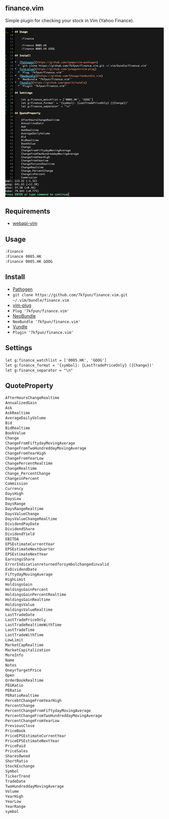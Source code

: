 ## finance.vim

Simple plugin for checking your stock in Vim (Yahoo Finance).

![Screenshot](snapshot.png)


## Requirements

- [webapi-vim][]

## Usage

    :Finance
    :Finance 0005.HK
    :Finance 0005.HK GOOG

## Install

*  [Pathogen](https://github.com/tpope/vim-pathogen)
  * `git clone https://github.com/7kfpun/finance.vim.git ~/.vim/bundle/finance.vim`
*  [vim-plug](https://github.com/junegunn/vim-plug)
  * `Plug '7kfpun/finance.vim'`
*  [NeoBundle](https://github.com/Shougo/neobundle.vim)
  * `NeoBundle '7kfpun/finance.vim'`
*  [Vundle](https://github.com/gmarik/vundle)
  * `Plugin '7kfpun/finance.vim'`

## Settings

    let g:finance_watchlist = ['0005.HK', 'GOOG']
    let g:finance_format = '{symbol}: {LastTradePriceOnly} ({Change})'
    let g:finance_separator = "\n"

## QuoteProperty

    AfterHoursChangeRealtime
    AnnualizedGain
    Ask
    AskRealtime
    AverageDailyVolume
    Bid
    BidRealtime
    BookValue
    Change
    ChangeFromFiftydayMovingAverage
    ChangeFromTwoHundreddayMovingAverage
    ChangeFromYearHigh
    ChangeFromYearLow
    ChangePercentRealtime
    ChangeRealtime
    Change_PercentChange
    ChangeinPercent
    Commission
    Currency
    DaysHigh
    DaysLow
    DaysRange
    DaysRangeRealtime
    DaysValueChange
    DaysValueChangeRealtime
    DividendPayDate
    DividendShare
    DividendYield
    EBITDA
    EPSEstimateCurrentYear
    EPSEstimateNextQuarter
    EPSEstimateNextYear
    EarningsShare
    ErrorIndicationreturnedforsymbolchangedinvalid
    ExDividendDate
    FiftydayMovingAverage
    HighLimit
    HoldingsGain
    HoldingsGainPercent
    HoldingsGainPercentRealtime
    HoldingsGainRealtime
    HoldingsValue
    HoldingsValueRealtime
    LastTradeDate
    LastTradePriceOnly
    LastTradeRealtimeWithTime
    LastTradeTime
    LastTradeWithTime
    LowLimit
    MarketCapRealtime
    MarketCapitalization
    MoreInfo
    Name
    Notes
    OneyrTargetPrice
    Open
    OrderBookRealtime
    PEGRatio
    PERatio
    PERatioRealtime
    PercebtChangeFromYearHigh
    PercentChange
    PercentChangeFromFiftydayMovingAverage
    PercentChangeFromTwoHundreddayMovingAverage
    PercentChangeFromYearLow
    PreviousClose
    PriceBook
    PriceEPSEstimateCurrentYear
    PriceEPSEstimateNextYear
    PricePaid
    PriceSales
    SharesOwned
    ShortRatio
    StockExchange
    Symbol
    TickerTrend
    TradeDate
    TwoHundreddayMovingAverage
    Volume
    YearHigh
    YearLow
    YearRange
    symbol

[webapi-vim]: https://github.com/mattn/webapi-vim
